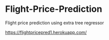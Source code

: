 # Flight-Price-Prediction
Flight price prediction using extra tree regressor


https://flightpricepred1.herokuapp.com/
